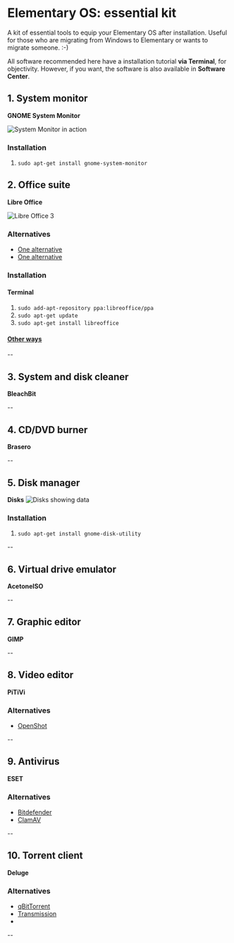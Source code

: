 # Elementary OS: essential kit

A kit of essential tools to equip your Elementary OS after installation. Useful for those who are migrating from Windows to Elementary or wants to migrate someone. :-) 

All software recommended here have a installation tutorial **via Terminal**, for objectivity. However, if you want, the software is also available in **Software Center**.

## 1. System monitor
**GNOME System Monitor**

![System Monitor in action](http://screencloud.net//img/screenshots/4e873dd8fae6b94a4c0050ba99d288db.png)

### Installation
1. `sudo apt-get install gnome-system-monitor`

## 2. Office suite
**Libre Office**

![Libre Office 3](http://screencloud.net//img/screenshots/a0c9e0ee88c7dd193fab5244e8fa320f.png)

### Alternatives
* [One alternative](#)
* [One alternative](#)

### Installation
#### Terminal
1. `sudo add-apt-repository ppa:libreoffice/ppa`
2. `sudo apt-get update`
3. `sudo apt-get install libreoffice`

#### [Other ways](http://www.libreoffice.org/download)

-- 

## 3. System and disk cleaner
**BleachBit**

-- 

## 4. CD/DVD burner
**Brasero**

-- 

## 5. Disk manager
**Disks**
![Disks showing data](http://screencloud.net//img/screenshots/032bf3e88c0e69cc6219b30faf5452cf.png)

### Installation
1. `sudo apt-get install gnome-disk-utility`

-- 

## 6. Virtual drive emulator
**AcetoneISO**

-- 

## 7. Graphic editor
**GIMP**

-- 

## 8. Video editor
**PiTiVi**

### Alternatives
* [OpenShot](#)

-- 

## 9. Antivirus
**ESET**

### Alternatives
* [Bitdefender](#)
* [ClamAV](#)

-- 

## 10. Torrent client
**Deluge**

### Alternatives
* [qBitTorrent](#)
* [Transmission](#)
* 
-- 
